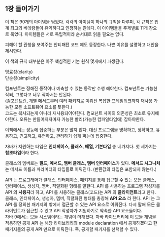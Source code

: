 ## 1장 들어가기
이 책은 90개의 아이템을 담았다. 각각의 아이템이 하나의 규칙을 다루며, 각 규칙은
업계 최고의 베테랑들이 유익하다고 인정하는 관례다. 이 아이템들을 주제별로 11개 장으로 묵었다.
아이템들은 서로 독립적이라 순서대로 읽을 필요는 없다.

피해야 할 관행을 보여주는 안티패턴 코드 예도 등장한다. 나쁜 이유를 설명하고
대안을 제시한다.

이 책의 규칙 대부분은 아주 핵심적인 기본 원칙 몇개에서 파생된다.

명료성(clarity)<br/>
단순성(simplicity)<br/>

컴포넌트는 정해진 동작이나 예측할 수 있는 동작만 수행 해야한다. 컴포넌트는 가능한 작되,
그렇다고 너무 작아서는 안된다.<br/>
(컴포넌트란, 개별 메서드부터 여러 패키지로 이뤄진 복잡한 프레임워크까지 재사용 가능한
모든 소프트웨어 요소를 뜻한다.)<br/>
코드는 복사되는게 아니라 재사용되어야한다. 컴포넌트 사이의 의존성은 최소로 유지해야한다.
오류는 만들어지자마자 가능한 빨리(가능한 컴파일타임에) 잡아야한다.

이책에서는 성능에 집중하는 부분은 많지 않다. 대신 프로그램을 명확하고, 정확하고, 유용하고, 견고하고, 유연하고, 관리하기 쉽게 짜는데 집중한다.

자바가 지원하는 타입은 <strong>인터페이스, 클래스, 배열, 기본타입</strong> 총 네가지다.
첫 세가지는 <strong>참조타입</strong>이라 한다.

클래스의 멤버로는 <strong>필드, 메서드, 멤버 클래스, 멤버 인터페이스</strong>가 있다. <strong>메서드 시그니처</strong>는
메서드 이름과 파라미터의 타입들로 이뤄진다. (반환값의 타입은 포함되지 않는다.)

API 는 프로그래머가 클래스, 인터페이스, 패키지를 통해 접근할 수 있는 모든 클래스, 인터페이스, 생성자, 멤버, 직렬화된 형태를 말한다.
API 를 사용하는 프로그램 작성자를 API 의 <strong>사용자</strong>라 하고, API 를 사용하는 클래스(코드)는 API 의 <strong>클라이언트</strong>라고 한다.
<br/>
클래스, 인터페이스, 생성자, 멤버, 직렬화된 형태를 총칭해 <strong>API 요소</strong> 라 한다.
API 는 그 API 를 정의한 패키지의 밖에서 접근할 수 있는 API 요소로 이뤄진다. 다시 말해 모든 클라이언트가 접근할 수 있고 API 작성자가 지원하기로 약속한 API 요소들이다.
<br/>
자바 9에서는 모듈 시스템이라는 개념이 더해졌다. 자바 라이브러리에 이 모듈 개념을 적용하면 공개 API 는 해당 라이브러리의 module declaration 에서 공개하겠다고 한 패키지들의 공개 API 만으로 이뤄진다.
즉, 공개할 패키지를 선택할 수 있다.